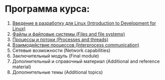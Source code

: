 # Программа курса:
1. [Введение в разработку для Linux (Introduction to Development for Linux)](https://github.com/KIMdaniiell/System-Software-Course/tree/main/Basics%20of%20programming%20for%20Linux/Introduction%20to%20Development%20for%20Linux)
2. [Файлы и файловые системы (Files and file systems)](https://github.com/KIMdaniiell/System-Software-Course/tree/main/Basics%20of%20programming%20for%20Linux/Files%20and%20file%20systems)
3. [Процессы и потоки (Processes and threads)](https://github.com/KIMdaniiell/System-Software-Course/tree/main/Basics%20of%20programming%20for%20Linux/Processes%20and%20threads)
4. [Взаимодействие процессов (Interprocess communication)]([https://github.com/KIMdaniiell/System-Software-Course/tree/main/Basics%20of%20programming%20for%20Linux/Interprocess%20communication](https://github.com/KIMdaniiell/System-Software-Course/tree/main/Basics%20of%20programming%20for%20Linux/Inter-process%20communication))
5. Сетевые возможности (Network capabilities)
6. Заключительный модуль (Final module)
7. Дополнительный и справочный материал (Additional and reference material)
8. Дополнительные темы (Additional topics)
